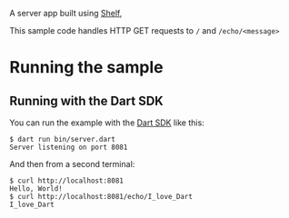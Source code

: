 A server app built using [Shelf](https://pub.dev/packages/shelf),

This sample code handles HTTP GET requests to `/` and `/echo/<message>`

# Running the sample

## Running with the Dart SDK

You can run the example with the [Dart SDK](https://dart.dev/get-dart)
like this:

```
$ dart run bin/server.dart
Server listening on port 8081
```

And then from a second terminal:
```
$ curl http://localhost:8081
Hello, World!
$ curl http://localhost:8081/echo/I_love_Dart
I_love_Dart
```

